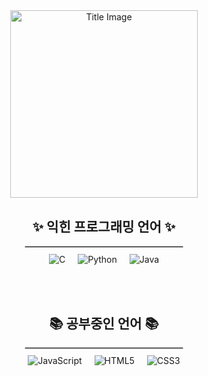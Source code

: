 <div align="center" style="margin-bottom: 30px;">
  <img src="https://github.com/oka1313/oka1313/assets/101691440/92118a53-c5b6-40bc-b130-bf8c398d7b51" alt="Title Image" width="300" />
</div>

<h2 align="center">✨ 익힌 프로그래밍 언어 ✨</h2>
<hr style="width: 50%; border: 1px solid #ccc; margin: 10px auto;">

<div align="center" style="display: flex; justify-content: center; gap: 20px; flex-wrap: wrap;">
  <img src="https://img.shields.io/badge/C-00599C?style=for-the-badge&logo=c&logoColor=white" alt="C" />
  <img src="https://img.shields.io/badge/Python-3670A0?style=for-the-badge&logo=python&logoColor=ffdd54" alt="Python" />
  <img src="https://img.shields.io/badge/Java-007396?style=for-the-badge&logo=java&logoColor=white" alt="Java" />
</div>

<br><br>

<h2 align="center">📚 공부중인 언어 📚</h2>
<hr style="width: 50%; border: 1px solid #ccc; margin: 10px auto;">

<div align="center" style="display: flex; justify-content: center; gap: 20px; flex-wrap: wrap;">
  <img src="https://img.shields.io/badge/JavaScript-F7DF1E?style=for-the-badge&logo=javascript&logoColor=black" alt="JavaScript" />
  <img src="https://img.shields.io/badge/HTML5-E34F26?style=for-the-badge&logo=html5&logoColor=white" alt="HTML5" />
  <img src="https://img.shields.io/badge/CSS3-1572B6?style=for-the-badge&logo=css3&logoColor=white" alt="CSS3" />
</div>
